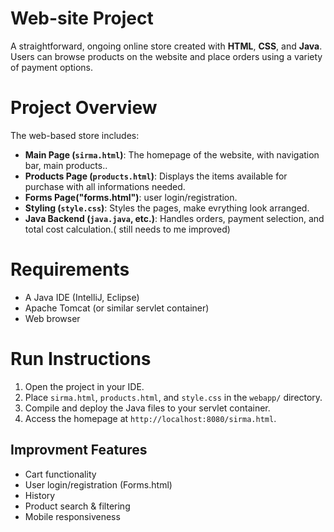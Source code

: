 # Web-site Project

A straightforward, ongoing online store created with **HTML**, **CSS**, and **Java**. Users can browse products on the website and place orders using a variety of payment options. 


# Project Overview

The web-based store includes:

- **Main Page (`sirma.html`)**: The homepage of the website, with navigation bar, main products.. 
- **Products Page (`products.html`)**: Displays the items available for purchase with all informations needed.
- **Forms Page("forms.html")**: user login/registration.
- **Styling (`style.css`)**: Styles the pages, make evrything look arranged. 
- **Java Backend (`java.java`, etc.)**: Handles orders,  payment selection, and total cost calculation.( still needs to me improved)

# Requirements

- A Java IDE (IntelliJ, Eclipse)
- Apache Tomcat (or similar servlet container)
- Web browser

# Run Instructions

1. Open the project in your IDE.
2. Place `sirma.html`, `products.html`, and `style.css` in the `webapp/` directory.
3. Compile and deploy the Java files to your servlet container.
4. Access the homepage at `http://localhost:8080/sirma.html`.

## Improvment Features

- Cart functionality  
- User login/registration (Forms.html) 
- History  
- Product search & filtering
- Mobile responsiveness  


